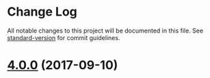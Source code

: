 # Change Log

All notable changes to this project will be documented in this file. See [standard-version](https://github.com/conventional-changelog/standard-version) for commit guidelines.

<a name="4.0.0"></a>
# [4.0.0](https://github.com/zerkalica/babel-plugin-transform-metadata/compare/v3.0.0...v4.0.0) (2017-09-10)
